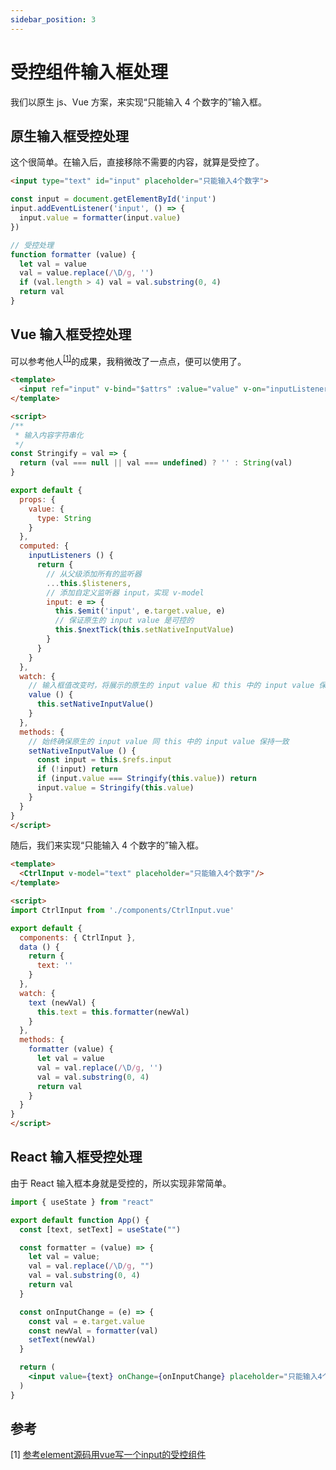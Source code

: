 ```yaml
---
sidebar_position: 3
---
```


# 受控组件输入框处理

我们以原生 js、Vue 方案，来实现“只能输入 4 个数字的”输入框。

## 原生输入框受控处理

这个很简单。在输入后，直接移除不需要的内容，就算是受控了。

```html
<input type="text" id="input" placeholder="只能输入4个数字">
```

```js
const input = document.getElementById('input')
input.addEventListener('input', () => {
  input.value = formatter(input.value)
})

// 受控处理
function formatter (value) {
  let val = value
  val = value.replace(/\D/g, '')
  if (val.length > 4) val = val.substring(0, 4)
  return val
}
```

## Vue 输入框受控处理

可以参考他人<sup>[[1]](#参考)</sup>的成果，我稍微改了一点点，便可以使用了。

```html title="CtrlInput.vue"
<template>
  <input ref="input" v-bind="$attrs" :value="value" v-on="inputListeners"/>
</template>

<script>
/**
 * 输入内容字符串化
 */
const Stringify = val => {
  return (val === null || val === undefined) ? '' : String(val)
}

export default {
  props: {
    value: {
      type: String
    }
  },
  computed: {
    inputListeners () {
      return {
        // 从父级添加所有的监听器
        ...this.$listeners,
        // 添加自定义监听器 input，实现 v-model
        input: e => {
          this.$emit('input', e.target.value, e)
          // 保证原生的 input value 是可控的
          this.$nextTick(this.setNativeInputValue)
        }
      }
    }
  },
  watch: {
    // 输入框值改变时，将展示的原生的 input value 和 this 中的 input value 保持一致
    value () {
      this.setNativeInputValue()
    }
  },
  methods: {
    // 始终确保原生的 input value 同 this 中的 input value 保持一致
    setNativeInputValue () {
      const input = this.$refs.input
      if (!input) return
      if (input.value === Stringify(this.value)) return
      input.value = Stringify(this.value)
    }
  }
}
</script>
```

随后，我们来实现“只能输入 4 个数字的”输入框。

```html title="OnlyFourNumberInput.vue"
<template>
  <CtrlInput v-model="text" placeholder="只能输入4个数字"/>
</template>

<script>
import CtrlInput from './components/CtrlInput.vue'

export default {
  components: { CtrlInput },
  data () {
    return {
      text: ''
    }
  },
  watch: {
    text (newVal) {
      this.text = this.formatter(newVal)
    }
  },
  methods: {
    formatter (value) {
      let val = value
      val = val.replace(/\D/g, '')
      val = val.substring(0, 4)
      return val
    }
  }
}
</script>
```

## React 输入框受控处理

由于 React 输入框本身就是受控的，所以实现非常简单。

```jsx
import { useState } from "react"

export default function App() {
  const [text, setText] = useState("")

  const formatter = (value) => {
    let val = value;
    val = val.replace(/\D/g, "")
    val = val.substring(0, 4)
    return val
  }

  const onInputChange = (e) => {
    const val = e.target.value
    const newVal = formatter(val)
    setText(newVal)
  }

  return (
    <input value={text} onChange={onInputChange} placeholder="只能输入4个数字" />
  )
}
```

## 参考

[1]&nbsp;[参考element源码用vue写一个input的受控组件](https://juejin.cn/post/6945307209819488270)
